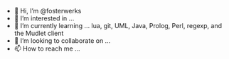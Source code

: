 - 👋 Hi, I’m @fosterwerks
- 👀 I’m interested in ... 
- 🌱 I’m currently learning ... lua, git, UML, Java, Prolog, Perl, regexp, and the Mudlet client
- 💞️ I’m looking to collaborate on ... 
- 📫 How to reach me ...

<!---
fosterwerks/fosterwerks is a ✨ special ✨ repository because its `README.md` (this file) appears on your GitHub profile.
You can click the Preview link to take a look at your changes.
--->
